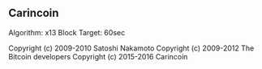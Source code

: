 Carincoin
-------------
Algorithm: x13
Block Target: 60sec

Copyright (c) 2009-2010 Satoshi Nakamoto
Copyright (c) 2009-2012 The Bitcoin developers
Copyright (c) 2015-2016 Carincoin
